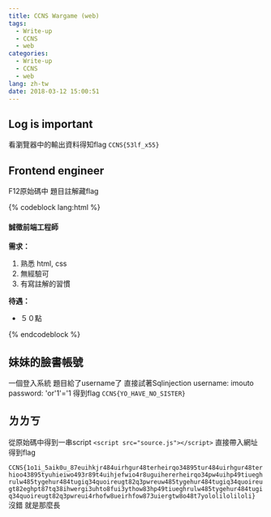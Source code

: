 ```yaml
---
title: CCNS Wargame (web)
tags:
  - Write-up
  - CCNS
  - web
categories:
  - Write-up
  - CCNS
  - web
lang: zh-tw
date: 2018-03-12 15:00:51
---
```



## Log is important

看瀏覽器中的輸出資料得知flag
`CCNS{53lf_x55}`

## Frontend engineer

F12原始碼中 題目註解藏flag

{% codeblock lang:html %}
<span class="chal-desc"><h4>誠徵前端工程師</h4>
<p><strong>需求：</strong></p>
<ol><li>熟悉 html, css</li><li>無經驗可</li><li>有寫註解的習慣</li></ol>
<p><strong>待遇：</strong></p>
<ul><li>５０點</li></ul>


<!-- CCNS{fr0n73nd_5uck5} -->
{% endcodeblock %}

## 妹妹的臉書帳號

一個登入系統 題目給了username了 直接試著Sqlinjection
username: imouto
password: 'or'1'='1
得到flag
`CCNS{YO_HAVE_NO_SISTER}`

## ㄌㄌㄎ

從原始碼中得到一串script
`<script src="source.js"></script>`
直接帶入網址
得到flag

`CCNS{1o1i_5aik0u_87euihkjr484uirhgur48terheirqo34895tur484uirhgur48terhioo43895tyuhieiwo493r89t4uihjefwio4r8uguihererheirqo34pw4uihp49tiueghrulw485tygehur484tugiq34quoireugt82q3pwreuw485tygehur484tugiq34quoireugt82eghpt87tq38ihwergi3uhto8fui3ythow83hp49tiueghrulw485tygehur484tugiq34quoireugt82q3pwreui4rhofw8ueirhfow873uiergtw8o48t7yololiloliloli}`
沒錯 就是那麼長
